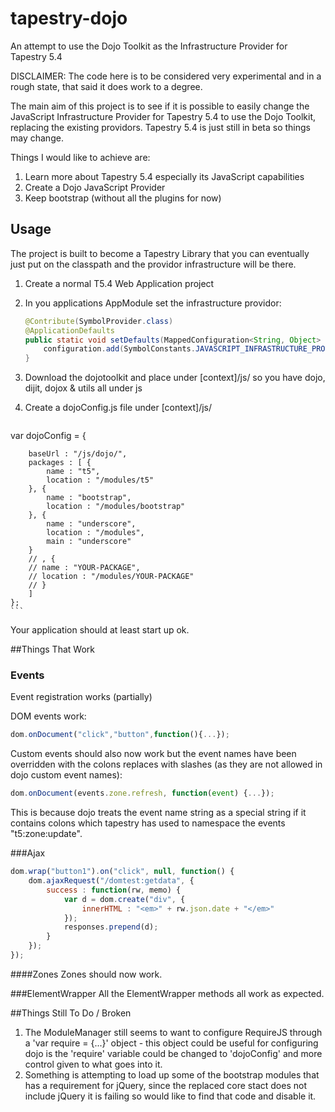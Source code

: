 tapestry-dojo
=============

An attempt to use the Dojo Toolkit as the Infrastructure Provider for Tapestry 5.4

DISCLAIMER: The code here is to be considered very experimental and in a rough state, that said it does work to a degree.

The main aim of this project is to see if it is possible to easily change the JavaScript Infrastructure Provider for Tapestry 5.4 to use the Dojo Toolkit, replacing the existing providors. Tapestry 5.4 is just still in beta so things may change.

Things I would like to achieve are:

1. Learn more about Tapestry 5.4 especially its JavaScript capabilities
2. Create a Dojo JavaScript Provider
3. Keep bootstrap (without all the plugins for now)

## Usage
The project is built to become a Tapestry Library that you can eventually just put on the classpath and the providor infrastructure will be there.

1. Create a normal T5.4 Web Application project
2. In you applications AppModule set the infrastructure providor: 

    ```java
    @Contribute(SymbolProvider.class)
	@ApplicationDefaults
	public static void setDefaults(MappedConfiguration<String, Object> configuration) {
		configuration.add(SymbolConstants.JAVASCRIPT_INFRASTRUCTURE_PROVIDER, "dojo");
	}
    ```
3. Download the dojotoolkit and place under [context]/js/ so you have dojo, dijit, dojox & utils all under js
4. Create a dojoConfig.js file under [context]/js/
    ```javascript
var dojoConfig = {

        baseUrl : "/js/dojo/",
        packages : [ {
            name : "t5",
            location : "/modules/t5"
	    }, {
		    name : "bootstrap",
		    location : "/modules/bootstrap"
	    }, {
		    name : "underscore",
		    location : "/modules",
		    main : "underscore"
	    }
		// , {
		// name : "YOUR-PACKAGE",
		// location : "/modules/YOUR-PACKAGE"
		// }
	    ]
    };
    ```

Your application should at least start up ok.

##Things That Work
### Events

Event registration works (partially)

DOM events work:

```javascript
dom.onDocument("click","button",function(){...});
```

Custom events should also now work but the event names have been overridden with the colons replaces with slashes (as they are not allowed in dojo custom event names): 

```javascript
dom.onDocument(events.zone.refresh, function(event) {...});
```

This is because dojo treats the event name string as a special string if it contains colons which tapestry has used to namespace the events "t5:zone:update".

###Ajax
```javascript
dom.wrap("button1").on("click", null, function() {
    dom.ajaxRequest("/domtest:getdata", {
        success : function(rw, memo) {
            var d = dom.create("div", {
                innerHTML : "<em>" + rw.json.date + "</em>"
            });
            responses.prepend(d);
        }
    });
});
```

####Zones
Zones should now work.

###ElementWrapper
All the ElementWrapper methods all work as expected.

##Things Still To Do / Broken
1. The ModuleManager still seems to want to configure RequireJS through a 'var require = {...}' object - this object could be useful for configuring dojo is the 'require' variable could be changed to 'dojoConfig' and more control given to what goes into it.
2. Something is attempting to load up some of the bootstrap modules that has a requirement for jQuery, since the replaced core stact does not include jQuery it is failing so would like to find that code and disable it.
